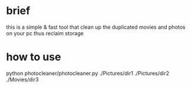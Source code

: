 # brief
this is a simple & fast tool that clean up the duplicated movies and photos on your pc thus reclaim storage 

# how to use 
python photocleaner/photocleaner.py ./Pictures/dir1 ./Pictures/dir2 ./Movies/dir3

